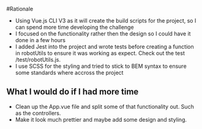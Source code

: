 #Rationale 

- Using Vue.js CLI V3 as it will create the build scripts for the project, so I can spend more time developing the challenge
- I focused on the functionality rather then the design so I could have it done in a few hours
- I added Jest into the project and wrote tests before creating a function in robotUtils to ensure it was working as expect. Check out the test /test/robotUtils.js.
- I use SCSS for the styling and tried to stick to BEM syntax to ensure some standards where accross the project

## What I would do if I had more time

- Clean up the App.vue file and split some of that functionality out. Such as the controllers.
- Make it look much prettier and maybe add some design and styling.

